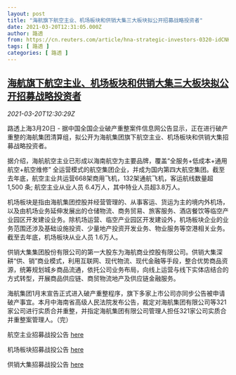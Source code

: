 ```yaml
---
layout: post
title: "海航旗下航空主业、机场板块和供销大集三大板块拟公开招募战略投资者"
date: 2021-03-20T12:31:05.000Z
author: 路透
from: https://cn.reuters.com/article/hna-strategic-investors-0320-idCNKBS2BC0EU
tags: [ 路透 ]
categories: [ 路透 ]
---
```

<!--1616243465000-->
[海航旗下航空主业、机场板块和供销大集三大板块拟公开招募战略投资者](https://cn.reuters.com/article/hna-strategic-investors-0320-idCNKBS2BC0EU)
------

<div>
<div><i>2021-03-20T12:30:29Z</i></div><p>路透上海3月20日 - 据中国全国企业破产重整案件信息网公告显示，正在进行破产重整的海航集团清算组，拟公开为海航集团旗下航空主业、机场板块和供销大集招募战略投资者。</p><p>据介绍，海航航空主业已形成以海南航空为主要品牌，覆盖“全服务+低成本+通用航空+航空维修” 全运营模式的航空集团企业，并成为国内第四大航空集团。截至去年底，航空主业共运营668架商用飞机，132架通航飞机，客运航线数量超1,500 条; 航空主业从业人员 6.4万人，其中特业人员超3.8万人。</p><p>机场板块是指由海航集团控股并经营管理的、从事客运、货运为主的境内外机场，以及由机场业务延伸发展出的仓储物流、商务贸易、旅客服务、酒店餐饮等临空产业园区开发建设业务。除机场运营、临空产业园区开发建设外，机场板块企业的业务范围还涉及基础设施投资、少量地产投资开发业务、物业服务等空港相关业务。截至去年底，机场板块从业人员 1.6万人。</p><p>供销大集集团股份有限公司的第一大股东为海航商业控股有限公司。供销大集深耕“供、销”商业模式，利用互联网、现代物流、现代金融等手段，整合优势商品资源，统筹规划城乡商品流通，依托公司业务布局，向线上运营与线下实体店结合的方式转型，开展商品供应链、商贸物流地产及供应链金融服务。</p><p>海航集团1月末宣告正式进入破产重整程序，旗下多家上市公司亦同步公告被申请破产事宜。本月中海南省高级人民法院发布公告，裁定对海航集团有限公司等321家公司进行实质合并重整，并指定海航集团有限公司管理人担任321家公司实质合并重整案管理人。（完）</p><p>航空主业招募战投公告 <a href="http://pccz.court.gov.cn/pcajxxw/pcgg/ggxq?id=5156B069A3D9EA1AC55CA41A6BCFF84C">here</a></p><p>机场板块招募战投公告 <a href="http://pccz.court.gov.cn/pcajxxw/pcgg/ggxq?id=258B3BAA25E0E1FB6BE7A9AE46E6A824">here</a></p><p>供销大集招募战投公告 <a href="http://pccz.court.gov.cn/pcajxxw/pcgg/ggxq?id=7B31486F1DCCA6315D60AA29816729EC">here</a></p>
</div>
